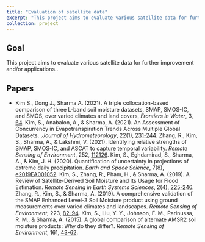 ```yaml
---
title: "Evaluation of satellite data"
excerpt: "This project aims to evaluate various satellite data for further improvement and/or applications."
collection: project
---
```

## Goal
This project aims to evaluate various satellite data for further improvement and/or applications..

## Papers
* Kim S., Dong J., Sharma A. (2021). A triple collocation-based comparison of three L-band soil moisture datasets, SMAP, SMOS-IC, and SMOS, over varied climates and land covers, <i>Frontiers in Water</i>, 3, <a href="https://steelpl.github.io/publication/2021-06-28-paper-FronWat" target="_blank" rel="noopener noreferrer">64</a>.
Kim, S., Anabalon, A., & Sharma, A. (2021). An Assessment of Concurrency in Evapotranspiration Trends Across Multiple Global Datasets. ,<i>Journal of Hydrometeorology</i>, 22(1), <a href="https://steelpl.github.io/publication/2020-11-13-paper-JHM" target="_blank" rel="noopener noreferrer">231-244</a>.
Zhang, R., Kim, S., Sharma, A., & Lakshmi, V. (2021). Identifying relative strengths of SMAP, SMOS-IC, and ASCAT to capture temporal variability. <i>Remote Sensing of Environment</i>, 252, <a href="https://steelpl.github.io/publication/2020-10-14-paper-RSE" target="_blank" rel="noopener noreferrer">112126</a>.
Kim, S., Eghdamirad, S., Sharma, A., & Kim, J. H. (2020). Quantification of uncertainty in projections of extreme daily precipitation. <i>Earth and Space Science</i>, 7(8), <a href="https://steelpl.github.io/publication/2020-07-15-paper-ESS" target="_blank" rel="noopener noreferrer">e2019EA001052</a>.
Kim, S., Zhang, R., Pham, H., & Sharma, A. (2019). A Review of Satellite-Derived Soil Moisture and Its Usage for Flood Estimation. <i>Remote Sensing in Earth Systems Sciences</i>, 2(4), <a href="https://steelpl.github.io/publication/2019-11-13-paper-RSESS" target="_blank" rel="noopener noreferrer">225-246</a>.
Zhang, R., Kim, S., & Sharma, A. (2019). A comprehensive validation of the SMAP Enhanced Level-3 Soil Moisture product using ground measurements over varied climates and landscapes. <i>Remote Sensing of Environment</i>, 223, <a href="https://steelpl.github.io/publication/2019-03-15-paper-RSE" target="_blank" rel="noopener noreferrer">82-94</a>.
Kim, S., Liu, Y. Y., Johnson, F. M., Parinussa, R. M., & Sharma, A. (2015). A global comparison of alternate AMSR2 soil moisture products: Why do they differ?. <i>Remote Sensing of Environment</i>, 161, <a href="https://steelpl.github.io/publication/2015-05-01-paper-RSE" target="_blank" rel="noopener noreferrer">43-62</a>.